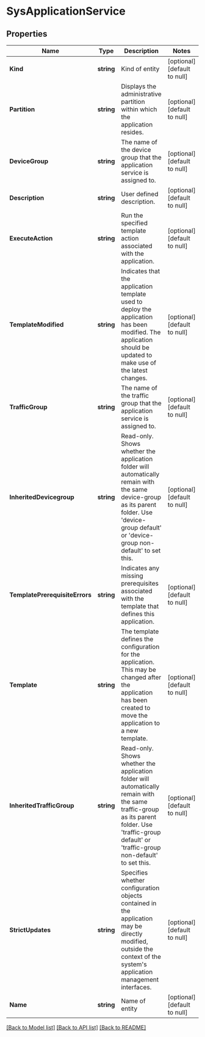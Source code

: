 # SysApplicationService

## Properties
Name | Type | Description | Notes
------------ | ------------- | ------------- | -------------
**Kind** | **string** | Kind of entity | [optional] [default to null]
**Partition** | **string** | Displays the administrative partition within which the application resides. | [optional] [default to null]
**DeviceGroup** | **string** | The name of the device group that the application service is assigned to. | [optional] [default to null]
**Description** | **string** | User defined description. | [optional] [default to null]
**ExecuteAction** | **string** | Run the specified template action associated with the application. | [optional] [default to null]
**TemplateModified** | **string** | Indicates that the application template used to deploy the application has been modified. The application should be updated to make use of the latest changes. | [optional] [default to null]
**TrafficGroup** | **string** | The name of the traffic group that the application service is assigned to. | [optional] [default to null]
**InheritedDevicegroup** | **string** | Read-only. Shows whether the application folder will automatically remain with the same device-group as its parent folder. Use &#39;device-group default&#39; or &#39;device-group non-default&#39; to set this. | [optional] [default to null]
**TemplatePrerequisiteErrors** | **string** | Indicates any missing prerequisites associated with the template that defines this application. | [optional] [default to null]
**Template** | **string** | The template defines the configuration for the application. This may be changed after the application has been created to move the application to a new template. | [optional] [default to null]
**InheritedTrafficGroup** | **string** | Read-only. Shows whether the application folder will automatically remain with the same traffic-group as its parent folder. Use &#39;traffic-group default&#39; or &#39;traffic-group non-default&#39; to set this. | [optional] [default to null]
**StrictUpdates** | **string** | Specifies whether configuration objects contained in the application may be directly modified, outside the context of the system&#39;s application management interfaces. | [optional] [default to null]
**Name** | **string** | Name of entity | [optional] [default to null]

[[Back to Model list]](../README.md#documentation-for-models) [[Back to API list]](../README.md#documentation-for-api-endpoints) [[Back to README]](../README.md)


